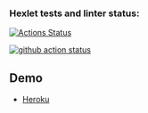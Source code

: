 ### Hexlet tests and linter status:
[![Actions Status](https://github.com/dnk530/frontend-project-lvl4/workflows/hexlet-check/badge.svg)](https://github.com/dnk530/frontend-project-lvl4/actions)

[![github action status](https://github.com/hexlet-components/projects-frontend-l4-server/workflows/Node%20CI/badge.svg)](../../actions)

## Demo

* [Heroku](https://still-lake-71009.herokuapp.com/)
